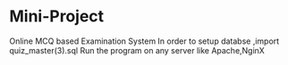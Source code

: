 # Mini-Project
Online MCQ based Examination System
In order to setup databse ,import quiz_master(3).sql 
Run the program on any server like Apache,NginX
